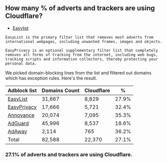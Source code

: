 ## How many % of adverts and trackers are using Cloudflare?


- [Easylist](https://web.archive.org/web/20210516110248/https://easylist.to/)
```
EasyList is the primary filter list that removes most adverts from international webpages, including unwanted frames, images and objects.

EasyPrivacy is an optional supplementary filter list that completely removes all forms of tracking from the internet, including web bugs, tracking scripts and information collectors, thereby protecting your personal data.
```


We picked domain-blocking lines from the list and filtered out domains which has exception rules.
Here's the result.


| Adblock list | Domains Count | Cloudflare | % |
| --- | --- | --- | --- |
| [EasyList](https://easylist.to/easylist/easylist.txt) | 31,667 | 8,829 | 27.9% |
| [EasyPrivacy](https://easylist.to/easylist/easyprivacy.txt) | 17,666 | 5,721 | 32.4% |
| [Annoyance](https://secure.fanboy.co.nz/fanboy-annoyance.txt) | 20,074 | 7,095 | 35.3% |
| [AdGuard](https://adguardteam.github.io/AdGuardSDNSFilter/Filters/filter.txt) | 45,996 | 8,537 | 18.6% |
| [AdAway](https://raw.githubusercontent.com/AdAway/adaway.github.io/master/hosts.txt) | 2,114 | 765 | 36.2% |
| Total | 82,588 | 22,370 | 27.1% |


### 27.1% of adverts and trackers are using Cloudflare.